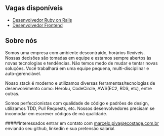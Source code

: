 Vagas disponíveis
-----------------

* [Desenvolvedor Ruby on Rails](https://github.com/ecostage/vagas/blob/master/backend-pleno.md)
* [Desenvolvedor Frontend](https://github.com/ecostage/vagas/blob/master/frontend-pleno.md)

Sobre nós
---------

Somos uma empresa com ambiente descontraído, horários flexíveis. Nossas decisões são tomadas em equipe e estamos sempre abertos às novas tecnologias e tendências. Não temos medo de mudar e tentar novas soluções. Você trabalhará em uma equipe pequena, multi-disciplinar e auto-gerenciável.

Nosso stack é moderno e utilizamos diversas ferramentas/tecnologias de desenvolvimento como: Heroku, CodeCircle, AWS(EC2, RDS, etc), entre outras.

Somos perfeccionistas com qualidade de código e padrões de design, utilizamos TDD, Pull Requests, etc. Nossos desenvolvedores precisam se incomodar em escrever códigos de má qualidade.

#####Interessados entrar em contato com marcelo.piva@ecostage.com.br enviando seu github, linkedin e sua pretensão salarial.
